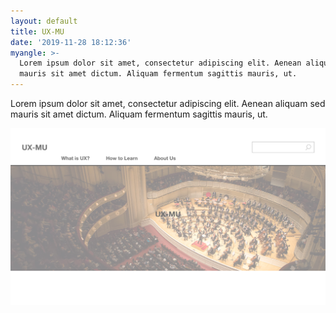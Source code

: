 ```yaml
---
layout: default
title: UX-MU
date: '2019-11-28 18:12:36'
myangle: >-
  Lorem ipsum dolor sit amet, consectetur adipiscing elit. Aenean aliquam sed
  mauris sit amet dictum. Aliquam fermentum sagittis mauris, ut.
---
```

Lorem ipsum dolor sit amet, consectetur adipiscing elit. Aenean aliquam sed mauris sit amet dictum. Aliquam fermentum sagittis mauris, ut.



![](/images/uploads/uxmu-home-page.png)
